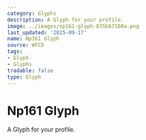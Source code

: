 ```yaml
---
category: Glyphs
description: A Glyph for your profile.
image: ../images/np161-glyph-835b67108a.png
last_updated: '2025-09-17'
name: Np161 Glyph
source: WFCD
tags:
- Glyph
- Glyphs
tradable: false
type: Glyph
---
```


# Np161 Glyph

A Glyph for your profile.

